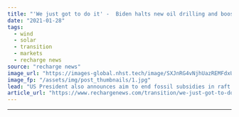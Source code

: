 ```yaml
---
title: "'We just got to do it' -  Biden halts new oil drilling and boosts offshore wind with executive orders"
date: "2021-01-28"
tags: 
  - wind
  - solar
  - transition
  - markets
  - recharge news
source: "recharge news"
image_url: "https://images-global.nhst.tech/image/SXJnRG4vNjhUazREMFdxUUsxdUV3UGdyMktwc3RRV05RSzYrNzhuL1ZuUT0=/nhst/binary/98d6c958c3e7af7af98ae8b0592f1f91"
image_fp: "/assets/img/post_thumbnails/1.jpg"
lead: "US President also announces aim to end fossil subsidies in raft of orders designed to make climate change 'essential element' of foreign policy and national security"
article_url: "https://www.rechargenews.com/transition/we-just-got-to-do-it-biden-halts-new-oil-drilling-and-boosts-offshore-wind-with-executive-orders/2-1-952588"
---
```


---
